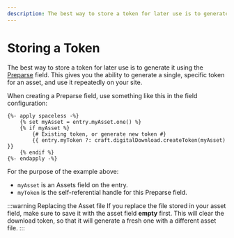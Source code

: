 ```yaml
---
description: The best way to store a token for later use is to generate it using the Preparse field. This gives you the ability to re-use a single token repeatedly.
---
```


# Storing a Token

The best way to store a token for later use is to generate it using the [Preparse](https://plugins.craftcms.com/preparse-field) field. This gives you the ability to generate a single, specific token for an asset, and use it repeatedly on your site.

When creating a Preparse field, use something like this in the field configuration:

```twig
{%- apply spaceless -%}
    {% set myAsset = entry.myAsset.one() %}
    {% if myAsset %}
        {# Existing token, or generate new token #}
        {{ entry.myToken ?: craft.digitalDownload.createToken(myAsset) }}
    {% endif %}
{%- endapply -%}
```

For the purpose of the example above:

 - `myAsset` is an Assets field on the entry.
 - `myToken` is the self-referential handle for this Preparse field.

:::warning Replacing the Asset file
If you replace the file stored in your asset field, make sure to save it with the asset field **empty** first. This will clear the download token, so that it will generate a fresh one with a different asset file.
:::

